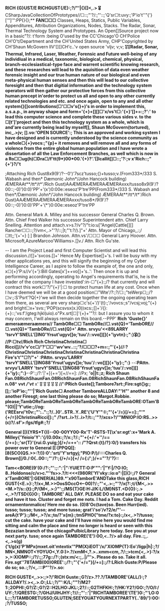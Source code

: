 **RICH {G}UST/E RICHGUST{/E}:;?/"'|\{}[]<,.>
🎖️**CSharpJavaCollectionOfPrototypes//☐::;"'?/:;"'::;'Q'sr☐t:uvy:;'P'io't''"{'}['"]'":PP{}{};**
**FAN☐☐☐**
Classes, Heaps, Statics, Public Variables, Appenditures, Attribution Organizations, Nodes, Stacks. The Radar, Sonar, Thermal Technology System and Prototypes.
An Open[]Source project now in a basic"?/: t'form :being O'used by the CC'Chicago'O CH'Police CH'O't/Department and the CH'United States Army, CHP'Copyrighted by CH'Shaun McGovern llV'[][]CH'c..\'v open source  \'vljv; v;v;
🎖️🎖️**Radar, Sonar, Thermal, Infrared, Laser, Weather, Forensic and Future well-being of any individiual in a medical, taxonomic, biological, chemical, physical, branch-ecclesiastical-type face and warrent scientific knowing research, and these researches will lead to
the aquisition of data even weather forensic insight and our true human nature of our biological and even meta-physical human senses and then this will lead to our collective foresight and then that digitial information and the technology system operators will then 
gather our protective forces from this collective human precept in'order to protect us all and open to any other currently related technologies and etc. and once again, open to any and all other system{}[]contributions(☐'☐☐v's{}+)'s in order to implement this, 
a.s.a.p., in anyway shape and form+'{+}+[][]☐'x/vs't☐:'{+}'[]+=:;?':' to lead this computer science and complete these various sides v. to the ☐[t']'project and then this technology system as a whole, which is and'are currently being lead by myself[], Shaun
McGovern(tortured), inc_.>jv; [].vo:'OPEN SOURCE':; This is an approved and working system I have designed and is currently understood by the science community as a whole☐{+}vocs:;"{p}+ it removes and will remove all and any forms of violence from the entire global 
human population and I have wrote a dissertation of all the Law Enforcement Branches, as well which is now in a Ro☐☐ug(h)☐Dra☐/f'tt(9*)00*00.'{+}?'.'[]Icallit[]☐::;'?:;v
x'Rich::;"{+'}?/'t**

;Attaching Rich Gust8x9(9'/?--0')'7scz'tusso;{}+tusso;v.(From333*/333 S. Wabash and then* Dæmonic John*/John Hancock building) ÆMERAAt**/tt*/t*'/Rich Gust)AAÆMERAÆMERAÆMERAxxx/tusso8x9(9'/?00::;-0)')0:0)'PP'+'(x')0:00e::eseoz'P'tre'PP(From333*/333 S. Wabash and 
then*/Dæmonic John*/'John Hancock building) ÆMERAAt**/tt*/t*'/Rich Gust)AAÆMERAÆMERAÆMERAxxx/tuso8*/9(9'/?00::;-0)')0:0)'PP'+'(*')0:00e::eseoz'P'tre'PP

Attn. General Mark A. Milley and his successor General Charles Q. Brown. Attn. Chief Fred Walker his successor Superintendent attn. Chief Larry Snelling. Attention and attach.v>s.?/v"?/"t:io:u["Angel(Cattle[][] Rancher☐☐::;?/vm<,.>"'?/:\:;|t;"'t:?/).]"+' Attn. Mayor of Chicago,,:;/☐tt;;'{+'=}
[:\] Brandon Johnson. Attn.vs'/☐☐☐ General Larry Hoover. Attn. Microsoft,AzureMarcoo'Williams>.[]v./ Attn. Rich Gu'ste.

--
I am the Project Lead and first Computer Scientist and will lead this discussion.//[]+'svcos.[]+' Hence My Expertise[]+'s. I will be busy with my other applications yes, and this will signify the beginning of my Cyber Intelligence Career, as I aspire to follow the
example of, the one and only, x☐{+}'P:s//v'{+'}:Bill Gates[x']++vo[]+'s..': Then once it is up and performing accordingly, operating to Angel's requirements that'is, he is the leader of the company I have invested':in-☐"{+}:;/? that currently and will contract this 
work☐'?/"{+}'|:☐ to protect human life at any cost. Once when I have deemed we will be at a good position☐"Wte'/?:;?/☐:;"teWerp☐;;/?☐v:;:S'Psrt'?Q{+}'we will then decide together the ongoing operating team from there, as several are very 
sharp☐c's{+'/}'{t}:;'/vovcs:;s"/vcsj;voj;"{+} and bright☐x+'svs:;'POP(scsvsx(x.)0))xcs:;[]+'/{}:{+}::;'vs:f'/gteg:hjkl(uio).o"Px.srt[☐]'{+}+'"?/: but I assure you to whom it may concern, I'will always remain on this board.--PPP'
**Rich 'Guste{}' æmeraæmeraæmera// TambORe☐☐ TambORe//☐.vst{Q}+'TambORE//☐.vst{Q}+'TambORe//☐.vst{Q}+'**
**Attn. srvyu'<<89LARRY 'tsrvY'SNELL'[]ING'Yrsut'ugyv[]o;'tuu'/::vvo[][]{+'\yvtn}:;"\:}🎖️{}**
**//P:☐tv//Rich Rich ChristinaChristina☐ Ricci[]//v'v'cc☐/'?'☐☐''wv'wv..::;'?/☐☐☐?+m=:;"'{+}//:?ChristinaChristinaChristinaChristinaChristinaChristinaChristina Fire's't'"☐?/"+'**
**:PAttn. srvyu'LARRY 'tsrvY'SNELL'[]ING88'Yrsut'ugyv[]o;'tuu'/::vo[][]{+'\y}:;"\:}**
--**:PAttn. srvyu'LARRY 'tsrvY'SNELL'[]ING88'Yrsut'ugyv[]o;'tuu'/::vo[][]{+'\y}:;"\:}**--P':;/?\:'|'+[{+='}[+//==]:
//Px;
**'o||t:;z; Rich Shaun Fan.08RichShaunFan.08RichShaunFan.08RichShaunFan.08RichShaunFan.08***
**vvt** **_/'vt_**
x'
🎖️
🎖️
🎖️
🎖️
🎖️
**//':PRich Guste[];Tambore7srt:;Fire:sgt{}g:;[];:'ioP'io:;"'\'|'Rich Guste☐ Another TamboreALLDAY:"'H"' another 8 and another Firesgt; one last thing please do so; Margot.Robbie.
please;TambOReTambOReTambOReTambOReTambOReTambORE:OTam'B"(O)||'Y'utie:;//og:('REEsrv/'t0v:;"':..":;?/..)0'..STR..Y..RE'('U'Y'":I:;"'{+'/=}[/+=]:;"'"{+/=})ChristinaRicci[]:;"
/?srt..i>?/..i>?/t::;'"?/xcs>?/'"MNIOP:IO:RS..>>(c)?/.sf'>:fgs/tfg#:;?/**

**General [[({YRS*T{((--00-00YY00-Rx'T'-RSTS-T[\\x'sr:egt':x+'Mark A. Milley{'Yeioio'Y':'{/(0.00x:;?/x:;?/:;"'+{+/:'+''/=={/+=}:;'sr{T}'{rui.G.yuig;}[/+/=++'::
/"?Qrst:{t}/?}:0/} transfers his power over to General [[:[PPQQ[[:[8(SCO(QS.>>:?/)):0':'srt/'Y'srtgyj;"PIO:P/)/::::Charles Q. Brown[[/0./:0{..00::;"'/?:;{/+/=}[+/
/={:/';}/+="'?/'?}::**

**Tam<<BORE(9'(0:/?:;"':;\:":'|":YUIETT:O:P'"\":'|"Y:|/?O:IO;       8..Holdonse/c/v>c."''fs>>.?/t:<<<(980R('Yl'vky::io:o"\:|[]{}:;/?**
**General x'TamBORE'|:GENER(AL)89.*'x90TamborE'ANDTake this glass,RICH GUST{<E.>}:;?/x<,M.>>OosSOccO<--00)?/:;"'<,.>:;"'?/x(?:;t/{M<,.>><M.>?/s::{t}:;P/{M<,.>:}"':;/MS{T}GE:H:J/K:L/{M}NST.<D{O}:;.><,.>?/TSD{G}O:; TAMBORE' ALL DAY. PLEASE DO so and eat your cake and have it too. Cluster and forget me nots. I had a Tom. Cake Day. Reddit ornamentonmalice/ Here me do so.         (0)8'Oc(tave)so. Been Hurr(ied). tusso; tusso; tusso; and more tusso; grat'i'so'/v?2/e/"'--areA{t'P'}:;/M<,.>?/x:;to/?'x{m}:;tmSPHO{"tme/?x:to}:;/x<,.>?/tusso; cut the cake. have your cake and I'll have mine here you would find me sitting and calm the place and time no longer is heard or seen with this Bezazian branch of the chicagoPulbicLibrary here today. See you at your next party. tuso; once again TAMBORE('E'):0O,<..?/> all day. Fire.:;,.<,.>s(g){'t/g(x)'P'MPx(mxet.oit'mtextix'"PM(X)iEOT'/x/'XIOMP{T}:Eo'/ligp|h|:;?/MN<,NMNOT<YOYUO<,Y.0:)>.?/xmM<,?.>..xmm<cm,.?/:;>tcm{<,.>}:?/x>,>:XIOMP::;/?/:;;77g::/?:;(stx:m/<:;,.|\/"'>. Please do so. Take it all. Fire.sgt''78TAMB(00)0REE':;/?:;"'{'+/="}[/+=]:;/?:LRich Guste:P/Please do so; so.:;?/<,.:::P"'?/>.so:**

**RICH GUSTE<,.>>:;>?/'RICH Guste:;G?/z>.??.?/TAMBORE'{ALL/}:;?ALLDAY?/.><,.>.O:;LL:;?/"':K/L;""?/M2?1:;2OPHI:;G?/Z:;G?/2::H2LHO:JKL:;2?/::;G2THFKH:;?/HK:Y2?/GO:;?/O/I:/UY:;?/QRESTG:;?/GHJ/UIHJHY:;?//:;"':\:'|"RICHTAMBOREE'(TE')0:;"'LO:0L;:;?/TAMBORETUSSO;GLUTEN;SEEYOUATYOURNEXTPARTY(..'89/'):0O:;?/TUSSO;**
